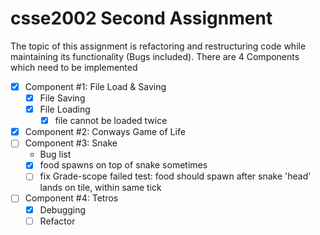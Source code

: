 # csse2002 Second Assignment
The topic of this assignment is refactoring and restructuring code while maintaining its functionality (Bugs included).
There are 4 Components which need to be implemented

- [X] Component #1: File Load & Saving 
  - [X] File Saving
  - [X] File Loading
    - [X] file cannot be loaded twice
- [X] Component #2: Conways Game of Life
- [ ] Component #3: Snake
  - Bug list
  - [X] food spawns on top of snake sometimes
  - [ ] fix Grade-scope failed test: food should spawn after snake 'head' lands on tile, within same tick
- [ ] Component #4: Tetros
  - [X] Debugging
  - [ ] Refactor